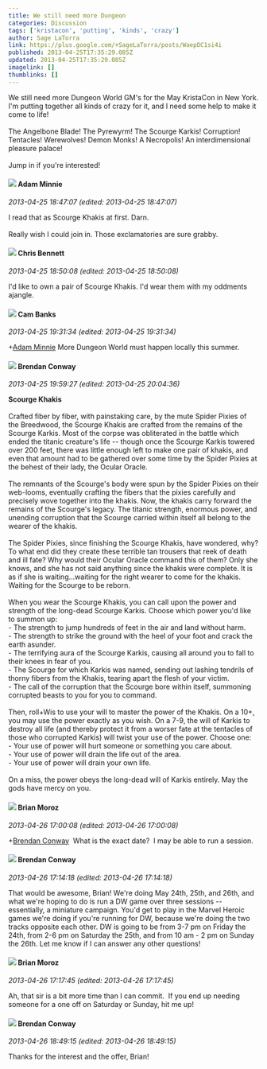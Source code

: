 ```yaml
---
title: We still need more Dungeon
categories: Discussion
tags: ['kristacon', 'putting', 'kinds', 'crazy']
author: Sage LaTorra
link: https://plus.google.com/+SageLaTorra/posts/WaepDC1si4i
published: 2013-04-25T17:35:29.085Z
updated: 2013-04-25T17:35:29.085Z
imagelink: []
thumblinks: []
---
```


We still need more Dungeon World GM&#39;s for the May KristaCon in New York. I&#39;m putting together all kinds of crazy for it, and I need some help to make it come to life!<br /><br />The Angelbone Blade! The Pyrewyrm! The Scourge Karkis! Corruption! Tentacles! Werewolves! Demon Monks! A Necropolis! An interdimensional pleasure palace!<br /><br />Jump in if you&#39;re interested!
<div id='comment z135y3txgpnngvv5k04cehbagsaauh1bvok0k'>
  <h4><img src='{{site.baseurl}}//images/avatars/116748546962488989608_photo.jpg'> Adam Minnie</h4>
      <p><cite>2013-04-25 18:47:07 (edited: 2013-04-25 18:47:07)</cite></p>
        <p>I read that as Scourge Khakis at first. Darn.<br /><br />Really wish I could join in. Those exclamatories are sure grabby.</p>
</div>
        

<div id='comment z135y3txgpnngvv5k04cehbagsaauh1bvok0k'>
  <h4><img src='{{site.baseurl}}//images/avatars/118281161314909153080_photo.jpg'> Chris Bennett</h4>
      <p><cite>2013-04-25 18:50:08 (edited: 2013-04-25 18:50:08)</cite></p>
        <p>I&#39;d like to own a pair of Scourge Khakis. I&#39;d wear them with my oddments ajangle.</p>
</div>
        

<div id='comment z135y3txgpnngvv5k04cehbagsaauh1bvok0k'>
  <h4><img src='{{site.baseurl}}//images/avatars/106054691212656263140_photo.jpg'> Cam Banks</h4>
      <p><cite>2013-04-25 19:31:34 (edited: 2013-04-25 19:31:34)</cite></p>
        <p><span class="proflinkWrapper"><span class="proflinkPrefix">+</span><a class="proflink" href="https://plus.google.com/116748546962488989608" oid="116748546962488989608">Adam Minnie</a></span> More Dungeon World must happen locally this summer.</p>
</div>
        

<div id='comment z135y3txgpnngvv5k04cehbagsaauh1bvok0k'>
  <h4><img src='{{site.baseurl}}//images/avatars/104242213536336786514_photo.jpg'> Brendan Conway</h4>
      <p><cite>2013-04-25 19:59:27 (edited: 2013-04-25 20:04:36)</cite></p>
        <p><b>Scourge Khakis</b><br /><br />Crafted fiber by fiber, with painstaking care, by the mute Spider Pixies of the Breedwood, the Scourge Khakis are crafted from the remains of the Scourge Karkis. Most of the corpse was obliterated in the battle which ended the titanic creature&#39;s life -- though once the Scourge Karkis towered over 200 feet, there was little enough left to make one pair of khakis, and even that amount had to be gathered over some time by the Spider Pixies at the behest of their lady, the Ocular Oracle.<br /><br />The remnants of the Scourge&#39;s body were spun by the Spider Pixies on their web-looms, eventually crafting the fibers that the pixies carefully and precisely wove together into the khakis. Now, the khakis carry forward the remains of the Scourge&#39;s legacy. The titanic strength, enormous power, and unending corruption that the Scourge carried within itself all belong to the wearer of the khakis.<br /><br />The Spider Pixies, since finishing the Scourge Khakis, have wondered, why? To what end did they create these terrible tan trousers that reek of death and ill fate? Why would their Ocular Oracle command this of them? Only she knows, and she has not said anything since the khakis were complete. It is as if she is waiting...waiting for the right wearer to come for the khakis. Waiting for the Scourge to be reborn.<br /><br />When you wear the Scourge Khakis, you can call upon the power and strength of the long-dead Scourge Karkis. Choose which power you&#39;d like to summon up:<br />- The strength to jump hundreds of feet in the air and land without harm.<br />- The strength to strike the ground with the heel of your foot and crack the earth asunder.<br />- The terrifying aura of the Scourge Karkis, causing all around you to fall to their knees in fear of you.<br />- The Scourge for which Karkis was named, sending out lashing tendrils of thorny fibers from the Khakis, tearing apart the flesh of your victim.<br />- The call of the corruption that the Scourge bore within itself, summoning corrupted beasts to you for you to command. <br /><br />Then, roll+Wis to use your will to master the power of the Khakis. On a 10+, you may use the power exactly as you wish. On a 7-9, the will of Karkis to destroy all life (and thereby protect it from a worser fate at the tentacles of those who corrupted Karkis) will twist your use of the power. Choose one:<br />- Your use of power will hurt someone or something you care about.<br />- Your use of power will drain the life out of the area.<br />- Your use of power will drain your own life.<br /><br />On a miss, the power obeys the long-dead will of Karkis entirely. May the gods have mercy on you.</p>
</div>
        

<div id='comment z135y3txgpnngvv5k04cehbagsaauh1bvok0k'>
  <h4><img src='{{site.baseurl}}//images/avatars/116765793442714699604_photo.jpg'> Brian Moroz</h4>
      <p><cite>2013-04-26 17:00:08 (edited: 2013-04-26 17:00:08)</cite></p>
        <p><span class="proflinkWrapper"><span class="proflinkPrefix">+</span><a class="proflink" href="https://plus.google.com/104242213536336786514" oid="104242213536336786514">Brendan Conway</a></span>  What is the exact date?  I may be able to run a session.</p>
</div>
        

<div id='comment z135y3txgpnngvv5k04cehbagsaauh1bvok0k'>
  <h4><img src='{{site.baseurl}}//images/avatars/104242213536336786514_photo.jpg'> Brendan Conway</h4>
      <p><cite>2013-04-26 17:14:18 (edited: 2013-04-26 17:14:18)</cite></p>
        <p>That would be awesome, Brian! We&#39;re doing May 24th, 25th, and 26th, and what we&#39;re hoping to do is run a DW game over three sessions -- essentially, a miniature campaign. You&#39;d get to play in the Marvel Heroic games we&#39;re doing if you&#39;re running for DW, because we&#39;re doing the two tracks opposite each other. DW is going to be from 3-7 pm on Friday the 24th, from 2-6 pm on Saturday the 25th, and from 10 am - 2 pm on Sunday the 26th. Let me know if I can answer any other questions!</p>
</div>
        

<div id='comment z135y3txgpnngvv5k04cehbagsaauh1bvok0k'>
  <h4><img src='{{site.baseurl}}//images/avatars/116765793442714699604_photo.jpg'> Brian Moroz</h4>
      <p><cite>2013-04-26 17:17:45 (edited: 2013-04-26 17:17:45)</cite></p>
        <p>Ah, that sir is a bit more time than I can commit.  If you end up needing someone for a one off on Saturday or Sunday, hit me up!</p>
</div>
        

<div id='comment z135y3txgpnngvv5k04cehbagsaauh1bvok0k'>
  <h4><img src='{{site.baseurl}}//images/avatars/104242213536336786514_photo.jpg'> Brendan Conway</h4>
      <p><cite>2013-04-26 18:49:15 (edited: 2013-04-26 18:49:15)</cite></p>
        <p>Thanks for the interest and the offer, Brian!</p>
</div>
        